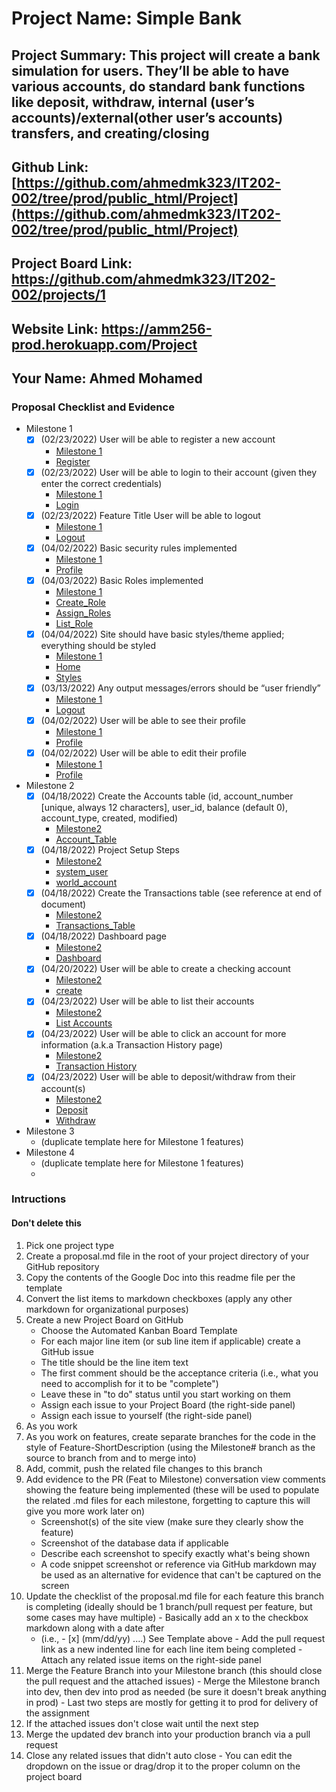 # Project Name: Simple Bank
## Project Summary: This project will create a bank simulation for users. They’ll be able to have various accounts, do standard bank functions like deposit, withdraw, internal (user’s accounts)/external(other user’s accounts) transfers, and creating/closing 
## Github Link: [https://github.com/ahmedmk323/IT202-002/tree/prod/public_html/Project](https://github.com/ahmedmk323/IT202-002/tree/prod/public_html/Project)
## Project Board Link: https://github.com/ahmedmk323/IT202-002/projects/1
## Website Link: https://amm256-prod.herokuapp.com/Project
## Your Name: Ahmed Mohamed

<!-- Line item / Feature template (use this for each bullet point) -- DO NOT DELETE THIS SECTION


- [ ] \(mm/dd/yyyy of completion) Feature Title (from the proposal bullet point, if it's a sub-point indent it properly)
  -  Link to related .md file: [Link Name](link url)

 End Line item / Feature Template -- DO NOT DELETE THIS SECTION --> 
 
 
### Proposal Checklist and Evidence

- Milestone 1
    - [x] \(02/23/2022) User will be able to register a new account
        -  [Milestone 1](https://github.com/ahmedmk323/IT202-002/blob/Milestone1/public_html/Project/milestone1.md)
        -  [Register](https://amm256-prod.herokuapp.com/Project/register.php)
    - [x] \(02/23/2022) User will be able to login to their account (given they enter the correct credentials)
        -  [Milestone 1](https://github.com/ahmedmk323/IT202-002/blob/Milestone1/public_html/Project/milestone1.md)
        -  [Login](https://amm256-prod.herokuapp.com/Project/login.php)
    - [x] \(02/23/2022) Feature Title User will be able to logout
        -  [Milestone 1](https://github.com/ahmedmk323/IT202-002/blob/Milestone1/public_html/Project/milestone1.md)
        -  [Logout](https://amm256-prod.herokuapp.com/Project/logout.php)
    - [x] \(04/02/2022) Basic security rules implemented
        -  [Milestone 1](https://github.com/ahmedmk323/IT202-002/blob/Milestone1/public_html/Project/milestone1.md)
        -  [Profile](https://amm256-prod.herokuapp.com/Project/profile.php)
    - [x] \(04/03/2022) Basic Roles implemented
        -  [Milestone 1](https://github.com/ahmedmk323/IT202-002/blob/Milestone1/public_html/Project/milestone1.md)
        -  [Create_Role](https://amm256-prod.herokuapp.com/Project/admin/create_role.php)  
        -  [Assign_Roles](https://amm256-prod.herokuapp.com/Project/admin/assign_roles.php)  
        -  [List_Role](https://amm256-prod.herokuapp.com/Project/admin/list_roles.php)  
    - [x] \(04/04/2022) Site should have basic styles/theme applied; everything should be styled
        -  [Milestone 1](https://github.com/ahmedmk323/IT202-002/blob/Milestone1/public_html/Project/milestone1.md)
        -  [Home](https://amm256-prod.herokuapp.com/Project/home.php)
        -  [Styles](https://amm256-prod.herokuapp.com/Project/styles.css)
    - [x] \(03/13/2022) Any output messages/errors should be “user friendly”
        -  [Milestone 1](https://github.com/ahmedmk323/IT202-002/blob/Milestone1/public_html/Project/milestone1.md)
        -  [Logout](https://amm256-prod.herokuapp.com/Project/logout.php)
    - [x] \(04/02/2022) User will be able to see their profile
        -  [Milestone 1](https://github.com/ahmedmk323/IT202-002/blob/Milestone1/public_html/Project/milestone1.md)
        -  [Profile](https://amm256-prod.herokuapp.com/Project/profile.php)
    - [x] \(04/02/2022) User will be able to edit their profile
        -  [Milestone 1](https://github.com/ahmedmk323/IT202-002/blob/Milestone1/public_html/Project/milestone1.md)
        -  [Profile](https://amm256-prod.herokuapp.com/Project/profile.php)

- Milestone 2
  - [x] \(04/18/2022) Create the Accounts table (id, account_number [unique, always 12 characters], user_id, balance (default 0), account_type, created, modified)
    -  [Milestone2](https://github.com/ahmedmk323/IT202-002/blob/Milestone2/public_html/Project/milestone2.md)
    -  [Account_Table](https://amm256-prod.herokuapp.com/Project/sql/006_create_table_accounts.sql)
  - [x] \(04/18/2022) Project Setup Steps
    -  [Milestone2](https://github.com/ahmedmk323/IT202-002/blob/Milestone2/public_html/Project/milestone2.md)
    -  [system_user](https://amm256-prod.herokuapp.com/Project/sql/008_insert_sys_user.sql)
    -  [world_account](https://amm256-prod.herokuapp.com/Project/sql/009_insert_world_account.sql)
  - [x] \(04/18/2022) Create the Transactions table (see reference at end of document)
    -  [Milestone2](https://github.com/ahmedmk323/IT202-002/blob/Milestone2/public_html/Project/milestone2.md)
    -  [Transactions_Table](https://amm256-prod.herokuapp.com/Project/sql/007_create_table_transactions.sql)
  - [x] \(04/18/2022) Dashboard page
    -  [Milestone2](https://github.com/ahmedmk323/IT202-002/blob/Milestone2/public_html/Project/milestone2.md)
    -  [Dashboard](https://amm256-prod.herokuapp.com/Project/profile.php)
  - [x] \(04/20/2022) User will be able to create a checking account
    -  [Milestone2](https://github.com/ahmedmk323/IT202-002/blob/Milestone2/public_html/Project/milestone2.md)
    -  [create](https://amm256-prod.herokuapp.com/Project/create_account.php)
  - [x] \(04/23/2022) User will be able to list their accounts
    -  [Milestone2](https://github.com/ahmedmk323/IT202-002/blob/Milestone2/public_html/Project/milestone2.md)
    -  [List Accounts](https://amm256-prod.herokuapp.com/Project/accounts.php)
  - [x] \(04/23/2022) User will be able to click an account for more information (a.k.a Transaction History page)
    -  [Milestone2](https://github.com/ahmedmk323/IT202-002/blob/Milestone2/public_html/Project/milestone2.md)
    -  [Transaction History](https://amm256-prod.herokuapp.com/Project/transactions.php)
  - [x] \(04/23/2022) User will be able to deposit/withdraw from their account(s)
    -  [Milestone2](https://github.com/ahmedmk323/IT202-002/blob/Milestone2/public_html/Project/milestone2.md)
    -  [Deposit](https://amm256-prod.herokuapp.com/Project/deposit.php)
    -  [Withdraw](https://amm256-prod.herokuapp.com/Project/withdraw.php)

- Milestone 3
  - (duplicate template here for Milestone 1 features)
- Milestone 4
  - (duplicate template here for Milestone 1 features)
  - 
### Intructions
#### Don't delete this
1. Pick one project type
2. Create a proposal.md file in the root of your project directory of your GitHub repository
3. Copy the contents of the Google Doc into this readme file per the template
4. Convert the list items to markdown checkboxes (apply any other markdown for organizational purposes)
5. Create a new Project Board on GitHub
   - Choose the Automated Kanban Board Template
   - For each major line item (or sub line item if applicable) create a GitHub issue
   - The title should be the line item text
   - The first comment should be the acceptance criteria (i.e., what you need to accomplish for it to be "complete")
   - Leave these in "to do" status until you start working on them
   - Assign each issue to your Project Board (the right-side panel)
   - Assign each issue to yourself (the right-side panel)
6. As you work
  1. As you work on features, create separate branches for the code in the style of Feature-ShortDescription (using the Milestone# branch as the source to branch from and to merge into)
  2. Add, commit, push the related file changes to this branch
  3. Add evidence to the PR (Feat to Milestone) conversation view comments showing the feature being implemented (these will be used to populate the related .md files for each milestone, forgetting to capture this will give you more work later on)
     - Screenshot(s) of the site view (make sure they clearly show the feature)
     - Screenshot of the database data if applicable
     - Describe each screenshot to specify exactly what's being shown
     - A code snippet screenshot or reference via GitHub markdown may be used as an alternative for evidence that can't be captured on the screen
  4. Update the checklist of the proposal.md file for each feature this branch is completing (ideally should be 1 branch/pull request per feature, but some cases may have multiple)
    - Basically add an x to the checkbox markdown along with a date after
      - (i.e.,   - [x] (mm/dd/yy) ....) See Template above
    - Add the pull request link as a new indented line for each line item being completed
    - Attach any related issue items on the right-side panel
  5. Merge the Feature Branch into your Milestone branch (this should close the pull request and the attached issues)
    - Merge the Milestone branch into dev, then dev into prod as needed (be sure it doesn't break anything in prod)
    - Last two steps are mostly for getting it to prod for delivery of the assignment 
  7. If the attached issues don't close wait until the next step
  8. Merge the updated dev branch into your production branch via a pull request
  9. Close any related issues that didn't auto close
    - You can edit the dropdown on the issue or drag/drop it to the proper column on the project board